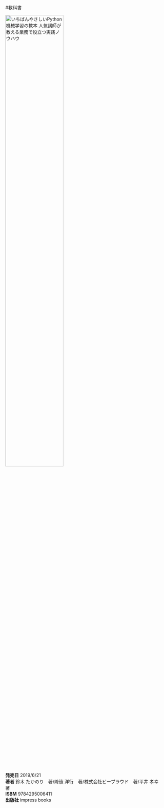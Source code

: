 #教科書

<a href="https://book.impress.co.jp/books/1118101072"><img src="https://user-images.githubusercontent.com/58177127/96207558-76f9c400-0fa6-11eb-837b-da5278944409.png" alt="いちばんやさしいPython機械学習の教本 人気講師が教える業務で役立つ実践ノウハウ" width="60%"></a>

__発売日__ 2019/6/21  
__著者__ 鈴木 たかのり　著/降籏 洋行　著/株式会社ビープラウド　著/平井 孝幸　著  
__ISBM__ 9784295006411  
__出版社__ impress books  
